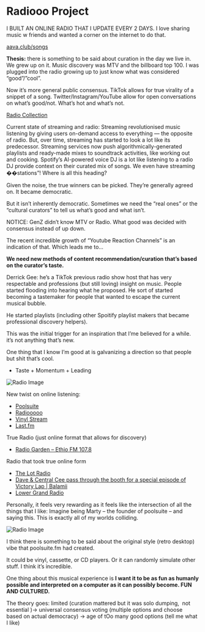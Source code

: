 # Radiooo Project
I BUILT AN ONLINE RADIO THAT I UPDATE EVERY 2 DAYS. I love sharing music w friends and wanted a corner on the internet to do that. 

[aava.club/songs](https://aava.club/songs)

**Thesis:** there is something to be said about curation in the day we live in. We grew up on it. Music discovery was MTV and the billboard top 100. I was plugged into the radio growing up to just know what was considered “good”/”cool”.

Now it’s more general public consensus. TikTok allows for true virality of a snippet of a song. Twitter/Instagram/YouTube allow for open conversations on what’s good/not. What’s hot and what’s not.

[Radio Collection](https://www.are.na/amenti-kenea/radio-iqqpfizfzno)

Current state of streaming and radio: Streaming revolutionised music listening by giving users on-demand access to everything — the opposite of radio. But, over time, streaming has started to look a lot like its predecessor. Streaming services now push algorithmically-generated playlists and ready-made mixes to soundtrack activities, like working out and cooking. Spotify’s AI-powered voice DJ is a lot like listening to a radio DJ provide context on their curated mix of songs. We even have streaming ��stations”! Where is all this heading?

Given the noise, the true winners can be picked. They’re generally agreed on. It became democratic.

But it isn’t inherently democratic. Sometimes we need the “real ones” or the “cultural curators” to tell us what’s good and what isn’t.

NOTICE: GenZ didn’t know MTV or Radio. What good was decided with consensus instead of up down.

The recent incredible growth of “Youtube Reaction Channels” is an indication of that. Which leads me to…

**We need new methods of content recommendation/curation that’s based on the curator’s taste.** 

Derrick Gee: he’s a TikTok previous radio show host that has very respectable and professions (but still loving) insight on music. People started flooding into hearing what he proposed. He sort of started becoming a tastemaker for people that wanted to escape the current musical bubble.

He started playlists (including other Spoitify playlist makers that became professional discovery helpers).

This was the initial trigger for an inspiration that I’me believed for a while. it’s not anything that’s new.

One thing that I know I’m good at is galvanizing a direction so that people but shit that’s cool.

- Taste + Momentum + Leading

<img src="https://lh7-us.googleusercontent.com/ceedbx4r5AKRaFTiRiuVUaW3tnKugr3IhIb61pbfm2MaVQoKRfO9i7AQHsD4-L_nJZspvOs9IGpLp5DKBgPshljiqzBh6h_sccPuTh0Jlca5l2lkxj-RtqWQp30nTkinwswRfop-TSqRVcL9tS4liPM" alt="Radio Image" style="max-width: 100%; height: auto;">

New twist on online listening:

- [Poolsuite](https://poolsuite.net/)
- [Radiooooo](https://radiooooo.com/)
- [Vinyl Stream](https://danielpmarks.github.io/vinyl-stream/)
- [Last.fm](https://www.last.fm/dashboard)

True Radio (just online format that allows for discovery)

- [Radio Garden – Ethio FM 107.8](https://radio.garden/listen/ethio-fm-107-8/StmwUVGt)

Radio that took true online form

- [The Lot Radio](https://www.thelotradio.com/)
- [Dave & Central Cee pass through the booth for a special episode of Victory Lap | Balamii](https://www.balamii.com/editorial/dave-central-cee-pass-through-the-booth-for-a-special-episode-of-victory-lap)
- [Lower Grand Radio](https://www.lowergrandradio.com/)

Personally, it feels very rewarding as it feels like the intersection of all the things that I like: Imagine being Marty – the founder of poolsuite – and saying this. This is exactly all of my worlds colliding.

<img src="https://lh7-us.googleusercontent.com/nK2h4LCZtzFeAsTqQ3eK7qeMEeRERJ-0IhFdhfGONWKtUfdGDTefo_q6oSrI4IQGSxpKxK3SlwN94M2_1d-1RfUsfpOHYT7t0c-Ti8qnioJB9qHkQvvasyUvegF8R2wkeDNyE0lnIjv1UhyVMDZmOww" alt="Radio Image" style="max-width: 100%; height: auto;">


I think there is something to be said about the original style (retro desktop) vibe that poolsuite.fm had created.

It could be vinyl, cassette, or CD players. Or it can randomly simulate other stuff. I think it’s incredible.

One thing about this musical experience is **I want it to be as fun as humanly possible and interpreted on a computer as it can possibly become. FUN AND CULTURED.**

The theory goes: limited (curation mattered but it was solo dumping,  not essential )→ universal consensus voting (multiple options and choose based on actual democracy) → age of tOo many good options (tell me what I like)

